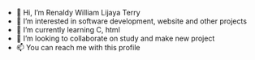 - 👋 Hi, I’m Renaldy William Lijaya Terry
- 👀 I’m interested in software development, website and other projects
- 🌱 I’m currently learning C, html
- 💞️ I’m looking to collaborate on study and make new project
- 📫 You can reach me with this profile

<!---
Z420-A12A/Z420-A12A is a ✨ special ✨ repository because its `README.md` (this file) appears on your GitHub profile.
You can click the Preview link to take a look at your changes.
--->
